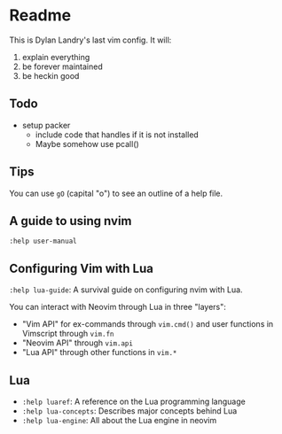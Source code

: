 # Readme

This is Dylan Landry's last vim config. It will:

1. explain everything
1. be forever maintained
1. be heckin good

## Todo

- setup packer
	- include code that handles if it is not installed
	- Maybe somehow use pcall()

## Tips

You can use `gO` (capital "o") to see an outline of a help file.

## A guide to using nvim

`:help user-manual`

## Configuring Vim with Lua

`:help lua-guide`: A survival guide on configuring nvim with Lua.

You can interact with Neovim through Lua in three "layers":

- "Vim API" for ex-commands through `vim.cmd()` and user functions in Vimscript through `vim.fn`
- "Neovim API" through `vim.api`
- "Lua API" through other functions in `vim.*`

## Lua

- `:help luaref`: A reference on the Lua programming language
- `:help lua-concepts`: Describes major concepts behind Lua
- `:help lua-engine`: All about the Lua engine in neovim
